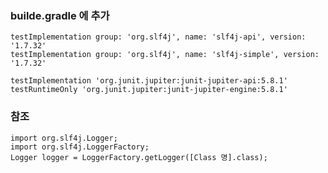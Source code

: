 ### builde.gradle 에 추가
```
testImplementation group: 'org.slf4j', name: 'slf4j-api', version: '1.7.32'
testImplementation group: 'org.slf4j', name: 'slf4j-simple', version: '1.7.32'
  
testImplementation 'org.junit.jupiter:junit-jupiter-api:5.8.1'
testRuntimeOnly 'org.junit.jupiter:junit-jupiter-engine:5.8.1'
```
### 참조
    import org.slf4j.Logger;  
    import org.slf4j.LoggerFactory;  
    Logger logger = LoggerFactory.getLogger([Class 명].class);